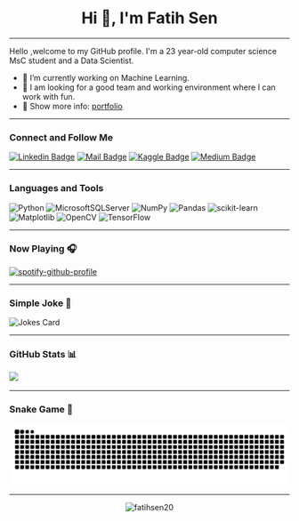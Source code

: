 <h1 align="center">Hi 👋, I'm Fatih Sen</h1>  

---

<p>Hello ,welcome to my GitHub profile. I'm a 23 year-old computer science MsC student and a Data Scientist. </p>

- 🔭 I’m currently working on Machine Learning.
- 👯 I am looking for a good team and working environment where I can work with fun.
- 💬 Show more info: [portfolio](https://fatihsen20.github.io/portfolio/)

---

<h3 align="left">Connect and Follow Me</h3>

[![Linkedin Badge](https://img.shields.io/badge/linkedin-%230077B5.svg?&style=for-the-badge&logo=linkedin&logoColor=white)](https://www.linkedin.com/in/fatih-şen-91b117141/)
[![Mail Badge](https://img.shields.io/badge/email-c14438?style=for-the-badge&logo=Gmail&logoColor=white&link=mailto:fatih.sn2000@gmail.com)](mailto:fatih.sn2000@gmail.com)
[![Kaggle Badge](https://img.shields.io/badge/Kaggle-035a7d?style=for-the-badge&logo=kaggle&logoColor=white)](https://www.kaggle.com/fatihsen20)
[![Medium Badge](https://img.shields.io/badge/Medium-12100E?style=for-the-badge&logo=medium&logoColor=white)](https://medium.com/@fatih.sn2000)

---

<h3>Languages and Tools</h3>

![Python](https://img.shields.io/badge/python-3670A0?style=for-the-badge&logo=python&logoColor=ffdd54)
![MicrosoftSQLServer](https://img.shields.io/badge/Microsoft%20SQL%20Server-CC2927?style=for-the-badge&logo=microsoft%20sql%20server&logoColor=white)
![NumPy](https://img.shields.io/badge/numpy-%23013243.svg?style=for-the-badge&logo=numpy&logoColor=white)
![Pandas](https://img.shields.io/badge/pandas-%23150458.svg?style=for-the-badge&logo=pandas&logoColor=white)
![scikit-learn](https://img.shields.io/badge/scikit--learn-%23F7931E.svg?style=for-the-badge&logo=scikit-learn&logoColor=white)
![Matplotlib](https://img.shields.io/badge/Matplotlib-%23ffffff.svg?style=for-the-badge&logo=Matplotlib&logoColor=black)
![OpenCV](https://img.shields.io/badge/opencv-%23white.svg?style=for-the-badge&logo=opencv&logoColor=white)
![TensorFlow](https://img.shields.io/badge/TensorFlow-%23FF6F00.svg?style=for-the-badge&logo=TensorFlow&logoColor=white)

---

<h3>Now Playing 🎧</h3>

[![spotify-github-profile](https://spotify-github-profile.vercel.app/api/view?uid=21o62vmvee7ndkudz76twvkdi&cover_image=true&theme=novatorem&show_offline=false&background_color=121212&interchange=false&bar_color=53b14f&bar_color_cover=false)](https://github.com/kittinan/spotify-github-profile)

---

<h3>Simple Joke 🥲</h3>

<img src="https://readme-jokes.vercel.app/api" alt="Jokes Card" />

---

<h3>GitHub Stats 📊</h3>

![](http://github-profile-summary-cards.vercel.app/api/cards/profile-details?username=fatihsen20&theme=discord_old_blurple)

<!-- ![Fatih GitHub stats](https://github-readme-stats.vercel.app/api?username=fatihsen20&include_all_commits=true&count_private=true&show_icons=true)
 -->
<!-- [![Fatih github stats](https://github-readme-stats.vercel.app/api?username=fatihsen20&include_all_commits=true&count_private=true&show_icons=true&line_height=20&title_color=FFFFFF&icon_color=FFFFFF&text_color=FFFFFF&bg_color=0D1117)](https://github.com/fatihsen20/github-readme-stats) -->

---

<h3>Snake Game 🐍</h3>

<picture>
  <source
    media="(prefers-color-scheme: dark)"
    srcset="
      https://raw.githubusercontent.com/platane/snk/output/github-contribution-grid-snake-dark.svg
    "
  />
  <source
    media="(prefers-color-scheme: light)"
    srcset="
      https://raw.githubusercontent.com/platane/snk/output/github-contribution-grid-snake.svg
    "
  />
  <img
    alt="github contribution grid snake animation"
    src="https://raw.githubusercontent.com/platane/snk/output/github-contribution-grid-snake.svg"
  />
</picture>

---
<p align="center"> <img src="https://komarev.com/ghpvc/?username=Fatihsen20&label=Profile%20views&color=blue&style=flat" alt="fatihsen20" /> <a href='https://findmentor.network/peer/fatihsen20'> <a/></p> 
